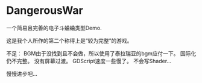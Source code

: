# DangerousWar
一个简易且完善的电子斗蛐蛐类型Demo.

这是我个人所作的第二个称得上是“较为完整”的游戏。

不足：
BGM由于没找到且不会做，所以使用了泰拉瑞亚的bgm应付一下。
国际化仍不完整。
没有屏幕过渡。
GDScript速度一些慢了。
不会写Shader...


慢慢进步吧...